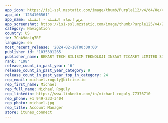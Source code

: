 ```yaml
---
app_icon: https://is1-ssl.mzstatic.com/image/thumb/Purple112/v4/d4/0e/43/d40e4378-dfaa-b3cf-f32b-f323e7893715/AppIcon-0-0-1x_U007emarketing-0-7-0-0-85-220.png/1024x1024bb.png
app_id: '1234106561'
app_name: عرض اتجاه القبلة - القبلة
app_screenshot: https://is1-ssl.mzstatic.com/image/thumb/Purple125/v4/22/39/fd/2239fd09-973f-e77c-693e-03078ef3fc86/pr_source.png/1242x2688bb.png
category: Navigation
country: US
id: 7ChA9doLq7RE
language: en
most_recent_release: '2024-02-18T00:00:00'
publisher_id: '1035391265'
publisher_name: BEKART TECH BILISIM TEKNOLOJI INSAAT TICARET LIMITED SIRKETI
rank: '198'
release_count_in_past_year: '6'
release_count_in_past_year_category: 9
release_count_in_past_year_top_in_category: 24
rep_email: michael.roguly@bitrise.io
rep_first_name: Michael
rep_full_name: Michael Roguly
rep_linkedin: https://www.linkedin.com/in/michael-roguly-77376710
rep_phone: +1 949-233-3404
rep_photo: michael.jpg
rep_title: Account Manager
store: itunes_connect
---
```

